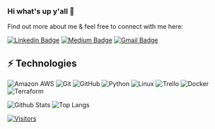 

### Hi what's up y'all 👋

<!-- My name is Jamal Palmer. I'm a Business Development Manager for Amazon Web Service. 
I'm a passionate  sales, presales, and partner management professional with 8+ years of experience driving successful business outcomes! I'm intrested in AWS cloud computing, cloud engnieering and DevOps. -->

Find out more about me & feel free to connect with me here:

[![Linkedin Badge](https://img.shields.io/badge/<Jamal_Palmer>-blue?style=flat-square&logo=Linkedin&logoColor=white&link=https://www.linkedin.com/in/jamalpalmer/)](https://www.linkedin.com/in/jamalpalmer/)
[![Medium Badge](https://img.shields.io/badge/<Jamal>-12100E?style=flat-square&logo=medium&logoColor=white&link=https://medium.com/@palmer.jamal)](https://medium.com/@palmer.jamal)
[![Gmail Badge](https://img.shields.io/badge/-palmer.jamal@gmail.com-c14438?style=flat-square&logo=Gmail&logoColor=white&link=mailto:palmer.jamal@gmail.com)](mailto:palmer.jamal@gmail.com)

## ⚡ Technologies

<!-- Check out the Badges folder for more badges -->

![Amazon AWS](https://img.shields.io/badge/Amazon%20AWS-232F3E?style=flat-square&logo=amazon-aws)
![Git](https://img.shields.io/badge/-Git-black?style=flat-square&logo=git)
![GitHub](https://img.shields.io/badge/-GitHub-181717?style=flat-square&logo=github)
![Python](https://img.shields.io/badge/-Python-black?style=flat-square&logo=Python)
![Linux](https://img.shields.io/badge/Linux-FCC624?style=flat-square&logo=linux&logoColor=black)
![Trello](https://img.shields.io/badge/Trello-%23026AA7.svg?style=flat-square&logo=Trello&logoColor=white)
![Docker](https://img.shields.io/badge/docker-%230db7ed.svg?style=for-the-badge&logo=docker&logoColor=white)
![Terraform](https://img.shields.io/badge/terraform-%235835CC.svg?style=for-the-badge&logo=terraform&logoColor=white)


![Github Stats](https://github-readme-stats.vercel.app/api?username=JamalPalmer&count_private=true&show_icons=true&include_all_commits=true)
![Top Langs](https://github-readme-stats.vercel.app/api/top-langs/?username=JamalPalmer&hide=TeX&layout=compact)


[![Visitors](https://api.visitorbadge.io/api/visitors?path=jamalpalmer%2Fjamalpalmer&label=VISITORS&countColor=%23263759)](https://visitorbadge.io/status?path=jamalpalmer%2Fjamalpalmer)
